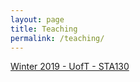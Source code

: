 ```yaml
---
layout: page
title: Teaching
permalink: /teaching/
---
```


<a href="daveveitch.github.io/teaching/2019S-STA130/">Winter 2019 - UofT - STA130</a>
